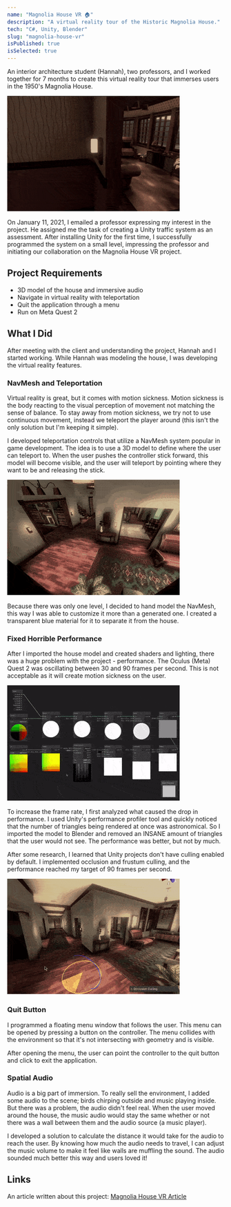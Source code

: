 ```yaml
---
name: "Magnolia House VR 🏠"
description: "A virtual reality tour of the Historic Magnolia House."
tech: "C#, Unity, Blender"
slug: "magnolia-house-vr"
isPublished: true
isSelected: true
---
```


An interior architecture student (Hannah), two professors, and I worked together for 7 months to create this virtual reality tour that immerses users in the 1950's Magnolia House.

![The solarium in the virtual Historic Magnolia House](../images/magnolia/04-magnolia-solarium.gif)

On January 11, 2021, I emailed a professor expressing my interest in the project. He assigned me the task of creating a Unity traffic system as an assessment. After installing Unity for the first time, I successfully programmed the system on a small level, impressing the professor and initiating our collaboration on the Magnolia House VR project.

## Project Requirements
- 3D model of the house and immersive audio
- Navigate in virtual reality with teleportation
- Quit the application through a menu
- Run on Meta Quest 2

## What I Did
After meeting with the client and understanding the project, Hannah and I started working.
While Hannah was modeling the house, I was developing the virtual reality features.

### NavMesh and Teleportation
Virtual reality is great, but it comes with motion sickness. Motion sickness is the body reacting to the visual perception of movement not matching the sense of balance. To stay away from motion sickness, we try not to use continuous movement, instead we teleport the player around (this isn't the only solution but I'm keeping it simple). 

I developed teleportation controls that utilize a NavMesh system popular in game development. The idea is to use a 3D model to define where the user can teleport to. When the user pushes the controller stick forward, this model will become visible, and the user will teleport by pointing where they want to be and releasing the stick.

![The NavMesh model in the virtual Historic Magnolia House](../images/magnolia/02-magnolia-navmesh.gif)

Because there was only one level, I decided to hand model the NavMesh, this way I was able to customize it more than a generated one. I created a transparent blue material for it to separate it from the house.

### Fixed Horrible Performance
After I imported the house model and created shaders and lighting, there was a huge problem with the project - performance. The Oculus (Meta) Quest 2 was oscillating between 30 and 90 frames per second. This is not acceptable as it will create motion sickness on the user.

![Shader graph from the Magnolia House VR project](../images/magnolia/03-magnolia-shader.gif)

To increase the frame rate, I first analyzed what caused the drop in performance. I used Unity's performance profiler tool and quickly noticed that the number of triangles being rendered at once was astronomical. So I imported the model to Blender and removed an INSANE amount of triangles that the user would not see. The performance was better, but not by much.

After some research, I learned that Unity projects don't have culling enabled by default. I implemented occlusion and frustum culling, and the performance reached my target of 90 frames per second.

![Culling from the Magnolia House VR project](../images/magnolia/01-magnolia-culling.gif)

### Quit Button
I programmed a floating menu window that follows the user. This menu can be opened by pressing a button on the controller. The menu collides with the environment so that it's not intersecting with geometry and is visible. 

After opening the menu, the user can point the controller to the quit button and click to exit the application.

### Spatial Audio
Audio is a big part of immersion. To really sell the environment, I added some audio to the scene; birds chirping outside and music playing inside. But there was a problem, the audio didn't feel real. When the user moved around the house, the music audio would stay the same whether or not there was a wall between them and the audio source (a music player).

I developed a solution to calculate the distance it would take for the audio to reach the user. By knowing how much the audio needs to travel, I can adjust the music volume to make it feel like walls are muffling the sound. The audio sounded much better this way and users loved it!

## Links
An article written about this project:
[Magnolia House VR Article]

[Magnolia House VR Article]: https://cas.uncg.edu/virtual-reality-brings-the-past-to-life-at-magnolia-house/
